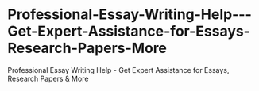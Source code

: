 # Professional-Essay-Writing-Help---Get-Expert-Assistance-for-Essays-Research-Papers-More
Professional Essay Writing Help - Get Expert Assistance for Essays, Research Papers &amp; More
